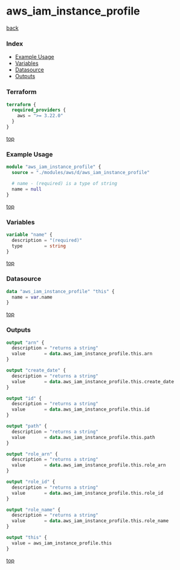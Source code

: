 # aws_iam_instance_profile

[back](../aws.md)

### Index

- [Example Usage](#example-usage)
- [Variables](#variables)
- [Datasource](#datasource)
- [Outputs](#outputs)

### Terraform

```terraform
terraform {
  required_providers {
    aws = ">= 3.22.0"
  }
}
```

[top](#index)

### Example Usage

```terraform
module "aws_iam_instance_profile" {
  source = "./modules/aws/d/aws_iam_instance_profile"

  # name - (required) is a type of string
  name = null
}
```

[top](#index)

### Variables

```terraform
variable "name" {
  description = "(required)"
  type        = string
}
```

[top](#index)

### Datasource

```terraform
data "aws_iam_instance_profile" "this" {
  name = var.name
}
```

[top](#index)

### Outputs

```terraform
output "arn" {
  description = "returns a string"
  value       = data.aws_iam_instance_profile.this.arn
}

output "create_date" {
  description = "returns a string"
  value       = data.aws_iam_instance_profile.this.create_date
}

output "id" {
  description = "returns a string"
  value       = data.aws_iam_instance_profile.this.id
}

output "path" {
  description = "returns a string"
  value       = data.aws_iam_instance_profile.this.path
}

output "role_arn" {
  description = "returns a string"
  value       = data.aws_iam_instance_profile.this.role_arn
}

output "role_id" {
  description = "returns a string"
  value       = data.aws_iam_instance_profile.this.role_id
}

output "role_name" {
  description = "returns a string"
  value       = data.aws_iam_instance_profile.this.role_name
}

output "this" {
  value = aws_iam_instance_profile.this
}
```

[top](#index)